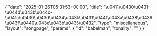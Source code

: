 {
    "date": "2025-01-26T05:31:53+00:00",
    "title": "\u0411\u0430\u0431-\u044d\u043b\u044c-\u041c\u0430\u043d\u0434\u0435\u0431\u0441\u043a\u0438\u0439 \u043f\u0440\u043e\u043b\u0438\u0432",
    "type": "miscellaneous",
    "layout": "songpage",
    "params": {
        "id": "babelman",
        "tonality": ""
    }
}